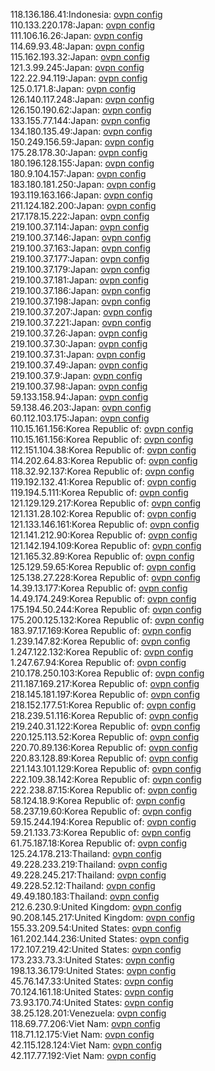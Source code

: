 118.136.186.41:Indonesia: [ovpn config](vpn/118_136_186_41.ovpn)  
110.133.220.178:Japan: [ovpn config](vpn/110_133_220_178.ovpn)  
111.106.16.26:Japan: [ovpn config](vpn/111_106_16_26.ovpn)  
114.69.93.48:Japan: [ovpn config](vpn/114_69_93_48.ovpn)  
115.162.193.32:Japan: [ovpn config](vpn/115_162_193_32.ovpn)  
121.3.99.245:Japan: [ovpn config](vpn/121_3_99_245.ovpn)  
122.22.94.119:Japan: [ovpn config](vpn/122_22_94_119.ovpn)  
125.0.171.8:Japan: [ovpn config](vpn/125_0_171_8.ovpn)  
126.140.117.248:Japan: [ovpn config](vpn/126_140_117_248.ovpn)  
126.150.190.62:Japan: [ovpn config](vpn/126_150_190_62.ovpn)  
133.155.77.144:Japan: [ovpn config](vpn/133_155_77_144.ovpn)  
134.180.135.49:Japan: [ovpn config](vpn/134_180_135_49.ovpn)  
150.249.156.59:Japan: [ovpn config](vpn/150_249_156_59.ovpn)  
175.28.178.30:Japan: [ovpn config](vpn/175_28_178_30.ovpn)  
180.196.128.155:Japan: [ovpn config](vpn/180_196_128_155.ovpn)  
180.9.104.157:Japan: [ovpn config](vpn/180_9_104_157.ovpn)  
183.180.181.250:Japan: [ovpn config](vpn/183_180_181_250.ovpn)  
193.119.163.166:Japan: [ovpn config](vpn/193_119_163_166.ovpn)  
211.124.182.200:Japan: [ovpn config](vpn/211_124_182_200.ovpn)  
217.178.15.222:Japan: [ovpn config](vpn/217_178_15_222.ovpn)  
219.100.37.114:Japan: [ovpn config](vpn/219_100_37_114.ovpn)  
219.100.37.146:Japan: [ovpn config](vpn/219_100_37_146.ovpn)  
219.100.37.163:Japan: [ovpn config](vpn/219_100_37_163.ovpn)  
219.100.37.177:Japan: [ovpn config](vpn/219_100_37_177.ovpn)  
219.100.37.179:Japan: [ovpn config](vpn/219_100_37_179.ovpn)  
219.100.37.181:Japan: [ovpn config](vpn/219_100_37_181.ovpn)  
219.100.37.186:Japan: [ovpn config](vpn/219_100_37_186.ovpn)  
219.100.37.198:Japan: [ovpn config](vpn/219_100_37_198.ovpn)  
219.100.37.207:Japan: [ovpn config](vpn/219_100_37_207.ovpn)  
219.100.37.221:Japan: [ovpn config](vpn/219_100_37_221.ovpn)  
219.100.37.26:Japan: [ovpn config](vpn/219_100_37_26.ovpn)  
219.100.37.30:Japan: [ovpn config](vpn/219_100_37_30.ovpn)  
219.100.37.31:Japan: [ovpn config](vpn/219_100_37_31.ovpn)  
219.100.37.49:Japan: [ovpn config](vpn/219_100_37_49.ovpn)  
219.100.37.9:Japan: [ovpn config](vpn/219_100_37_9.ovpn)  
219.100.37.98:Japan: [ovpn config](vpn/219_100_37_98.ovpn)  
59.133.158.94:Japan: [ovpn config](vpn/59_133_158_94.ovpn)  
59.138.46.203:Japan: [ovpn config](vpn/59_138_46_203.ovpn)  
60.112.103.175:Japan: [ovpn config](vpn/60_112_103_175.ovpn)  
110.15.161.156:Korea Republic of: [ovpn config](vpn/110_15_161_156.ovpn)  
110.15.161.156:Korea Republic of: [ovpn config](vpn/110_15_161_156.ovpn)  
112.151.104.38:Korea Republic of: [ovpn config](vpn/112_151_104_38.ovpn)  
114.202.64.83:Korea Republic of: [ovpn config](vpn/114_202_64_83.ovpn)  
118.32.92.137:Korea Republic of: [ovpn config](vpn/118_32_92_137.ovpn)  
119.192.132.41:Korea Republic of: [ovpn config](vpn/119_192_132_41.ovpn)  
119.194.5.111:Korea Republic of: [ovpn config](vpn/119_194_5_111.ovpn)  
121.129.129.217:Korea Republic of: [ovpn config](vpn/121_129_129_217.ovpn)  
121.131.28.102:Korea Republic of: [ovpn config](vpn/121_131_28_102.ovpn)  
121.133.146.161:Korea Republic of: [ovpn config](vpn/121_133_146_161.ovpn)  
121.141.212.90:Korea Republic of: [ovpn config](vpn/121_141_212_90.ovpn)  
121.142.194.109:Korea Republic of: [ovpn config](vpn/121_142_194_109.ovpn)  
121.165.32.89:Korea Republic of: [ovpn config](vpn/121_165_32_89.ovpn)  
125.129.59.65:Korea Republic of: [ovpn config](vpn/125_129_59_65.ovpn)  
125.138.27.228:Korea Republic of: [ovpn config](vpn/125_138_27_228.ovpn)  
14.39.13.177:Korea Republic of: [ovpn config](vpn/14_39_13_177.ovpn)  
14.49.174.249:Korea Republic of: [ovpn config](vpn/14_49_174_249.ovpn)  
175.194.50.244:Korea Republic of: [ovpn config](vpn/175_194_50_244.ovpn)  
175.200.125.132:Korea Republic of: [ovpn config](vpn/175_200_125_132.ovpn)  
183.97.17.169:Korea Republic of: [ovpn config](vpn/183_97_17_169.ovpn)  
1.239.147.82:Korea Republic of: [ovpn config](vpn/1_239_147_82.ovpn)  
1.247.122.132:Korea Republic of: [ovpn config](vpn/1_247_122_132.ovpn)  
1.247.67.94:Korea Republic of: [ovpn config](vpn/1_247_67_94.ovpn)  
210.178.250.103:Korea Republic of: [ovpn config](vpn/210_178_250_103.ovpn)  
211.187.169.217:Korea Republic of: [ovpn config](vpn/211_187_169_217.ovpn)  
218.145.181.197:Korea Republic of: [ovpn config](vpn/218_145_181_197.ovpn)  
218.152.177.51:Korea Republic of: [ovpn config](vpn/218_152_177_51.ovpn)  
218.239.51.116:Korea Republic of: [ovpn config](vpn/218_239_51_116.ovpn)  
219.240.31.122:Korea Republic of: [ovpn config](vpn/219_240_31_122.ovpn)  
220.125.113.52:Korea Republic of: [ovpn config](vpn/220_125_113_52.ovpn)  
220.70.89.136:Korea Republic of: [ovpn config](vpn/220_70_89_136.ovpn)  
220.83.128.89:Korea Republic of: [ovpn config](vpn/220_83_128_89.ovpn)  
221.143.101.129:Korea Republic of: [ovpn config](vpn/221_143_101_129.ovpn)  
222.109.38.142:Korea Republic of: [ovpn config](vpn/222_109_38_142.ovpn)  
222.238.87.15:Korea Republic of: [ovpn config](vpn/222_238_87_15.ovpn)  
58.124.18.9:Korea Republic of: [ovpn config](vpn/58_124_18_9.ovpn)  
58.237.19.60:Korea Republic of: [ovpn config](vpn/58_237_19_60.ovpn)  
59.15.244.194:Korea Republic of: [ovpn config](vpn/59_15_244_194.ovpn)  
59.21.133.73:Korea Republic of: [ovpn config](vpn/59_21_133_73.ovpn)  
61.75.187.18:Korea Republic of: [ovpn config](vpn/61_75_187_18.ovpn)  
125.24.178.213:Thailand: [ovpn config](vpn/125_24_178_213.ovpn)  
49.228.233.219:Thailand: [ovpn config](vpn/49_228_233_219.ovpn)  
49.228.245.217:Thailand: [ovpn config](vpn/49_228_245_217.ovpn)  
49.228.52.12:Thailand: [ovpn config](vpn/49_228_52_12.ovpn)  
49.49.180.183:Thailand: [ovpn config](vpn/49_49_180_183.ovpn)  
212.6.230.9:United Kingdom: [ovpn config](vpn/212_6_230_9.ovpn)  
90.208.145.217:United Kingdom: [ovpn config](vpn/90_208_145_217.ovpn)  
155.33.209.54:United States: [ovpn config](vpn/155_33_209_54.ovpn)  
161.202.144.236:United States: [ovpn config](vpn/161_202_144_236.ovpn)  
172.107.219.42:United States: [ovpn config](vpn/172_107_219_42.ovpn)  
173.233.73.3:United States: [ovpn config](vpn/173_233_73_3.ovpn)  
198.13.36.179:United States: [ovpn config](vpn/198_13_36_179.ovpn)  
45.76.147.33:United States: [ovpn config](vpn/45_76_147_33.ovpn)  
70.124.161.18:United States: [ovpn config](vpn/70_124_161_18.ovpn)  
73.93.170.74:United States: [ovpn config](vpn/73_93_170_74.ovpn)  
38.25.128.201:Venezuela: [ovpn config](vpn/38_25_128_201.ovpn)  
118.69.77.206:Viet Nam: [ovpn config](vpn/118_69_77_206.ovpn)  
118.71.12.175:Viet Nam: [ovpn config](vpn/118_71_12_175.ovpn)  
42.115.128.124:Viet Nam: [ovpn config](vpn/42_115_128_124.ovpn)  
42.117.77.192:Viet Nam: [ovpn config](vpn/42_117_77_192.ovpn)  
